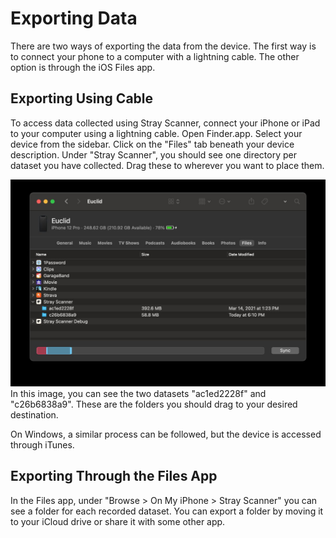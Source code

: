 # Exporting Data

There are two ways of exporting the data from the device. The first way is to connect your phone to a computer with a lightning cable. The other option is through the iOS Files app.

## Exporting Using Cable

To access data collected using Stray Scanner, connect your iPhone or iPad to your computer using a lightning cable. Open Finder.app. Select your device from the sidebar. Click on the "Files" tab beneath your device description. Under "Stray Scanner", you should see one directory per dataset you have collected. Drag these to wherever you want to place them.

![How to access Stray Scanner data](/images/euclid.jpg)
In this image, you can see the two datasets "ac1ed2228f" and "c26b6838a9". These are the folders you should drag to your desired destination.

On Windows, a similar process can be followed, but the device is accessed through iTunes.

## Exporting Through the Files App

In the Files app, under "Browse > On My iPhone > Stray Scanner" you can see a folder for each recorded dataset. You can export a folder by moving it to your iCloud drive or share it with some other app.


